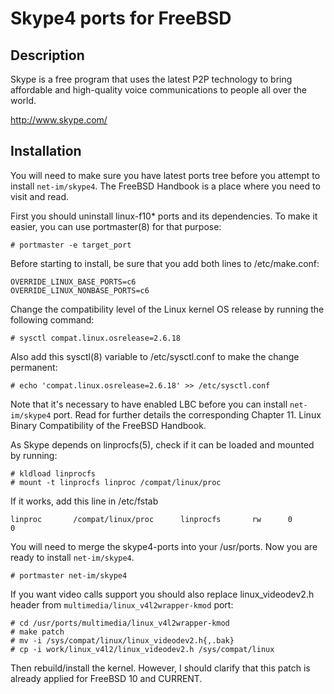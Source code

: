 Skype4 ports for FreeBSD
========================

Description
-----------
Skype is a free program that uses the latest P2P technology to bring
affordable and high-quality voice communications to people all over
the world.

http://www.skype.com/

Installation
------------
You will need to make sure you have latest ports tree before you attempt to install `net-im/skype4`. The FreeBSD Handbook is a place where you need to visit and read. 

First you should uninstall linux-f10* ports and its dependencies. To make it easier, you can use portmaster(8) for that purpose:

    # portmaster -e target_port

Before starting to install, be sure that you add both lines to /etc/make.conf:

    OVERRIDE_LINUX_BASE_PORTS=c6
    OVERRIDE_LINUX_NONBASE_PORTS=c6
    
Change the compatibility level of the Linux kernel OS release by running the following command:

    # sysctl compat.linux.osrelease=2.6.18

Also add this sysctl(8) variable to /etc/sysctl.conf to make the change permanent:

    # echo 'compat.linux.osrelease=2.6.18' >> /etc/sysctl.conf

Note that it's necessary to have enabled LBC before you can install `net-im/skype4` port. Read for further details the corresponding Chapter 11. Linux Binary Compatibility of the FreeBSD Handbook.

As Skype depends on linprocfs(5), check if it can be loaded and mounted by running:

    # kldload linprocfs
    # mount -t linprocfs linproc /compat/linux/proc

If it works, add this line in /etc/fstab
  
    linproc       /compat/linux/proc      linprocfs       rw      0       0
    
You will need to merge the skype4-ports into your /usr/ports. Now you are ready to install `net-im/skype4`.

    # portmaster net-im/skype4

If you want video calls support you should also replace linux_videodev2.h header from `multimedia/linux_v4l2wrapper-kmod` port:

    # cd /usr/ports/multimedia/linux_v4l2wrapper-kmod
    # make patch
    # mv -i /sys/compat/linux/linux_videodev2.h{,.bak}
    # cp -i work/linux_v4l2/linux_videodev2.h /sys/compat/linux

Then rebuild/install the kernel. However, I should clarify that this patch is already applied for FreeBSD 10 and CURRENT.
    



